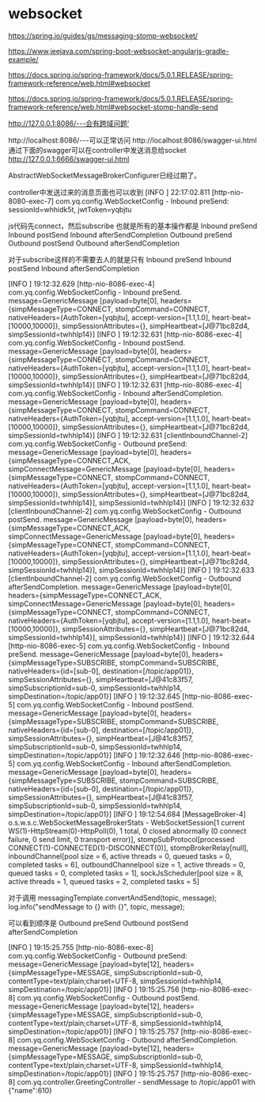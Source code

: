# websocket
https://spring.io/guides/gs/messaging-stomp-websocket/

https://www.jeejava.com/spring-boot-websocket-angularjs-gradle-example/

https://docs.spring.io/spring-framework/docs/5.0.1.RELEASE/spring-framework-reference/web.html#websocket

https://docs.spring.io/spring-framework/docs/5.0.1.RELEASE/spring-framework-reference/web.html#websocket-stomp-handle-send

http://127.0.0.1:8086/---会有跨域问题‘

http://localhost:8086/---可以正常访问
http://localhost:8086/swagger-ui.html
通过下面的swagger可以在controller中发送消息给socket
http://127.0.0.1:6666/swagger-ui.html


AbstractWebSocketMessageBrokerConfigurer已经过期了。

controller中发送过来的消息页面也可以收到
[INFO ] 22:17:02.811 [http-nio-8080-exec-7] com.yq.config.WebSocketConfig - Inbound preSend: sessionId=whhidk5t, jwtToken=yqbjtu

js代码先connect，然后subscribe
也就是所有的基本操作都是
Inbound preSend
Inbound postSend
Inbound afterSendCompletion
Outbound preSend
Outbound postSend
Outbound afterSendCompletion

对于subscribe这样的不需要去人的就是只有
Inbound preSend
Inbound postSend
Inbound afterSendCompletion

[INFO ] 19:12:32.629 [http-nio-8086-exec-4] com.yq.config.WebSocketConfig - Inbound preSend. message=GenericMessage [payload=byte[0], headers={simpMessageType=CONNECT, stompCommand=CONNECT, nativeHeaders={AuthToken=[yqbjtu], accept-version=[1.1,1.0], heart-beat=[10000,10000]}, simpSessionAttributes={}, simpHeartbeat=[J@71bc82d4, simpSessionId=twhhlp14}]
[INFO ] 19:12:32.631 [http-nio-8086-exec-4] com.yq.config.WebSocketConfig - Inbound postSend. message=GenericMessage [payload=byte[0], headers={simpMessageType=CONNECT, stompCommand=CONNECT, nativeHeaders={AuthToken=[yqbjtu], accept-version=[1.1,1.0], heart-beat=[10000,10000]}, simpSessionAttributes={}, simpHeartbeat=[J@71bc82d4, simpSessionId=twhhlp14}]
[INFO ] 19:12:32.631 [http-nio-8086-exec-4] com.yq.config.WebSocketConfig - Inbound afterSendCompletion. message=GenericMessage [payload=byte[0], headers={simpMessageType=CONNECT, stompCommand=CONNECT, nativeHeaders={AuthToken=[yqbjtu], accept-version=[1.1,1.0], heart-beat=[10000,10000]}, simpSessionAttributes={}, simpHeartbeat=[J@71bc82d4, simpSessionId=twhhlp14}]
[INFO ] 19:12:32.631 [clientInboundChannel-2] com.yq.config.WebSocketConfig - Outbound preSend: message=GenericMessage [payload=byte[0], headers={simpMessageType=CONNECT_ACK, simpConnectMessage=GenericMessage [payload=byte[0], headers={simpMessageType=CONNECT, stompCommand=CONNECT, nativeHeaders={AuthToken=[yqbjtu], accept-version=[1.1,1.0], heart-beat=[10000,10000]}, simpSessionAttributes={}, simpHeartbeat=[J@71bc82d4, simpSessionId=twhhlp14}], simpSessionId=twhhlp14}]
[INFO ] 19:12:32.632 [clientInboundChannel-2] com.yq.config.WebSocketConfig - Outbound postSend. message=GenericMessage [payload=byte[0], headers={simpMessageType=CONNECT_ACK, simpConnectMessage=GenericMessage [payload=byte[0], headers={simpMessageType=CONNECT, stompCommand=CONNECT, nativeHeaders={AuthToken=[yqbjtu], accept-version=[1.1,1.0], heart-beat=[10000,10000]}, simpSessionAttributes={}, simpHeartbeat=[J@71bc82d4, simpSessionId=twhhlp14}], simpSessionId=twhhlp14}]
[INFO ] 19:12:32.633 [clientInboundChannel-2] com.yq.config.WebSocketConfig - Outbound afterSendCompletion. message=GenericMessage [payload=byte[0], headers={simpMessageType=CONNECT_ACK, simpConnectMessage=GenericMessage [payload=byte[0], headers={simpMessageType=CONNECT, stompCommand=CONNECT, nativeHeaders={AuthToken=[yqbjtu], accept-version=[1.1,1.0], heart-beat=[10000,10000]}, simpSessionAttributes={}, simpHeartbeat=[J@71bc82d4, simpSessionId=twhhlp14}], simpSessionId=twhhlp14}]
[INFO ] 19:12:32.644 [http-nio-8086-exec-5] com.yq.config.WebSocketConfig - Inbound preSend. message=GenericMessage [payload=byte[0], headers={simpMessageType=SUBSCRIBE, stompCommand=SUBSCRIBE, nativeHeaders={id=[sub-0], destination=[/topic/app01]}, simpSessionAttributes={}, simpHeartbeat=[J@41c83f57, simpSubscriptionId=sub-0, simpSessionId=twhhlp14, simpDestination=/topic/app01}]
[INFO ] 19:12:32.645 [http-nio-8086-exec-5] com.yq.config.WebSocketConfig - Inbound postSend. message=GenericMessage [payload=byte[0], headers={simpMessageType=SUBSCRIBE, stompCommand=SUBSCRIBE, nativeHeaders={id=[sub-0], destination=[/topic/app01]}, simpSessionAttributes={}, simpHeartbeat=[J@41c83f57, simpSubscriptionId=sub-0, simpSessionId=twhhlp14, simpDestination=/topic/app01}]
[INFO ] 19:12:32.646 [http-nio-8086-exec-5] com.yq.config.WebSocketConfig - Inbound afterSendCompletion. message=GenericMessage [payload=byte[0], headers={simpMessageType=SUBSCRIBE, stompCommand=SUBSCRIBE, nativeHeaders={id=[sub-0], destination=[/topic/app01]}, simpSessionAttributes={}, simpHeartbeat=[J@41c83f57, simpSubscriptionId=sub-0, simpSessionId=twhhlp14, simpDestination=/topic/app01}]
[INFO ] 19:12:54.684 [MessageBroker-4] o.s.w.s.c.WebSocketMessageBrokerStats - WebSocketSession[1 current WS(1)-HttpStream(0)-HttpPoll(0), 1 total, 0 closed abnormally (0 connect failure, 0 send limit, 0 transport error)], stompSubProtocol[processed CONNECT(1)-CONNECTED(1)-DISCONNECT(0)], stompBrokerRelay[null], inboundChannel[pool size = 6, active threads = 0, queued tasks = 0, completed tasks = 6], outboundChannelpool size = 1, active threads = 0, queued tasks = 0, completed tasks = 1], sockJsScheduler[pool size = 8, active threads = 1, queued tasks = 2, completed tasks = 5]  

  对于调用        messagingTemplate.convertAndSend(topic, message);
              log.info("sendMessage to {} with {}", topic, message);
              
可以看到顺序是
   Outbound preSend
   Outbound postSend
   afterSendCompletion
            
  [INFO ] 19:15:25.755 [http-nio-8086-exec-8] com.yq.config.WebSocketConfig - Outbound preSend: message=GenericMessage [payload=byte[12], headers={simpMessageType=MESSAGE, simpSubscriptionId=sub-0, contentType=text/plain;charset=UTF-8, simpSessionId=twhhlp14, simpDestination=/topic/app01}]
  [INFO ] 19:15:25.756 [http-nio-8086-exec-8] com.yq.config.WebSocketConfig - Outbound postSend. message=GenericMessage [payload=byte[12], headers={simpMessageType=MESSAGE, simpSubscriptionId=sub-0, contentType=text/plain;charset=UTF-8, simpSessionId=twhhlp14, simpDestination=/topic/app01}]
  [INFO ] 19:15:25.757 [http-nio-8086-exec-8] com.yq.config.WebSocketConfig - Outbound afterSendCompletion. message=GenericMessage [payload=byte[12], headers={simpMessageType=MESSAGE, simpSubscriptionId=sub-0, contentType=text/plain;charset=UTF-8, simpSessionId=twhhlp14, simpDestination=/topic/app01}]
  [INFO ] 19:15:25.757 [http-nio-8086-exec-8] com.yq.controller.GreetingController - sendMessage to /topic/app01 with {"name":610}  
  